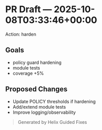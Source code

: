 # PR Draft — 2025-10-08T03:33:46+00:00
Action: harden

## Goals
- policy guard hardening
- module tests
- coverage +5%

## Proposed Changes
- Update POLICY thresholds if hardening
- Add/extend module tests
- Improve logging/observability

> Generated by Helix Guided Fixes
